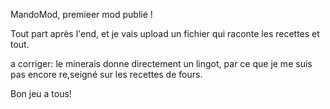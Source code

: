 MandoMod, premieer mod publié !

Tout part après l'end, et je vais upload un fichier qui raconte les recettes et tout.


a corriger: le minerais donne directement un lingot, par ce que je me suis pas encore re,seigné sur les recettes de fours.


Bon jeu a tous!
